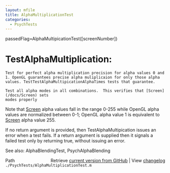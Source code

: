 ```yaml
---
layout: mfile
title: AlphaMultiplicationTest
categories:
  - PsychTests
---
```


passedFlag=AlphaMultipicationTest\(\[screenNumber\]\)

# TestAlphaMultiplication:

    Test for perfect alpha multiplication precision for alpha values 0 and
    1. OpenGL guarantees precise alpha muliplicaion for only those alpha
    values. TestTestAlphaMultipicationAlphaTimes tests that guarantee.

    Test all alpha modes in all combinations.  This verifies that [Screen](/docs/Screen) sets
    modes properly

Note that [Screen](/docs/Screen) alpha values fall in the range 0\-255 while OpenGL alpha
values are normalized between 0\-1; OpenGL alpha value 1 is equivalent to
[Screen](/docs/Screen) alpha value 255.

If no return argument is provided, then TestAlphaMultipication issues an error
when a test fails.  If a return argument is supplied then it signals a
failed test only by returning true, without issuing an error.

See also: AlphaBlendingTest, PsychAlphaBlending


<div class="code_header" style="text-align:right;">
  <span style="float:left;">Path&nbsp;&nbsp;</span> <span class="counter">Retrieve <a href=
  "https://raw.github.com/Psychtoolbox-3/Psychtoolbox-3/beta/./PsychTests/AlphaMultiplicationTest.m">current version from GitHub</a> | View <a href=
  "https://github.com/Psychtoolbox-3/Psychtoolbox-3/commits/beta/./PsychTests/AlphaMultiplicationTest.m">changelog</a></span>
</div>
<div class="code">
  <code>./PsychTests/AlphaMultiplicationTest.m</code>
</div>
